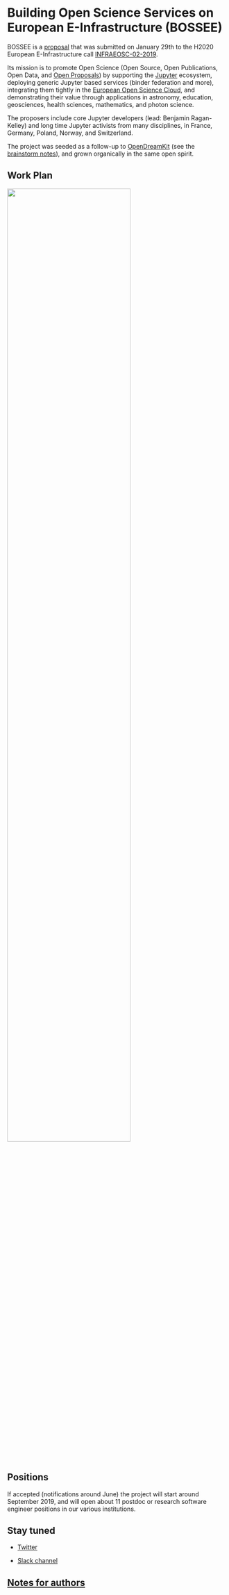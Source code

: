 # Building Open Science Services on European E-Infrastructure (BOSSEE)

BOSSEE is a [proposal](submitted.pdf) that was submitted on January
29th to the H2020 European E-Infrastructure call
[INFRAEOSC-02-2019](https://ec.europa.eu/info/funding-tenders/opportunities/portal/screen/opportunities/topic-details/infraeosc-02-2019).

Its mission is to promote Open Science (Open Source, Open
Publications, Open Data, and
[Open Proposals](https://opendreamkit.org/2015/01/31/open-proposal-writing/))
by supporting the [Jupyter](jupyter.org) ecosystem, deploying generic
Jupyter based services (binder federation and more), integrating them
tightly in the [European Open Science
Cloud](https://www.eosc-hub.eu/), and demonstrating their value
through applications in astronomy, education, geosciences, health
sciences, mathematics, and photon science.

The proposers include core Jupyter developers (lead: Benjamin
Ragan-Kelley) and long time Jupyter activists from many disciplines,
in France, Germany, Poland, Norway, and Switzerland.

The project was seeded as a follow-up to
[OpenDreamKit](http://opendreamkit.org) (see the
[brainstorm notes](https://hackmd.io/fNJQFqgYQaCDGx-BFgz4XQ)),
and grown organically in the same open spirit.

## Work Plan

<img src="https://github.com/bossee-project/proposal/blob/master/images/workpackages.svg" width="75%">

## Positions

If accepted (notifications around June) the project will start around
September 2019, and will open about 11 postdoc or research software
engineer positions in our various institutions.

## Stay tuned

- [Twitter](https://twitter.com/ProjectBOSSEE)

- [Slack channel](https://bossee.slack.com/)

## [Notes for authors](Contributing.md)

